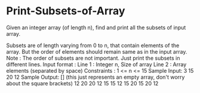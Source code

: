 # Print-Subsets-of-Array
Given an integer array (of length n), find and print all the subsets of input array.

Subsets are of length varying from 0 to n, that contain elements of the array. But the order of elements should remain same as in the input array.
Note : The order of subsets are not important. Just print the subsets in different lines.
Input format :
Line 1 : Integer n, Size of array
Line 2 : Array elements (separated by space)
Constraints :
1 <= n <= 15
Sample Input:
3
15 20 12
Sample Output:
[] (this just represents an empty array, don't worry about the square brackets)
12 
20 
20 12 
15 
15 12 
15 20 
15 20 12 
